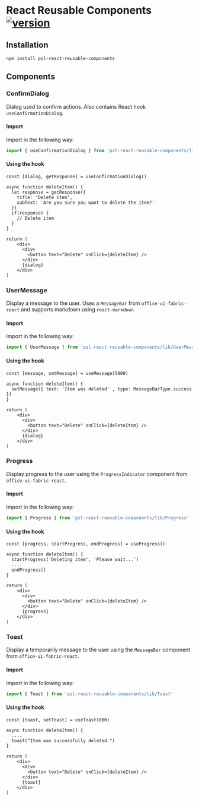 # React Reusable Components [![version](https://img.shields.io/badge/version-0.1.0-green.svg)](https://semver.org)

## Installation

```shell
npm install pzl-react-reusable-components
```

## Components

### ConfirmDialog

Dialog used to confirm actions. Also contains React hook `useConfirmationDialog`.

#### Import

Import in the following way:

```typescript
import { useConfirmationDialog } from 'pzl-react-reusable-components/lib/ConfirmDialog'
```

#### Using the hook

```JSX
const [dialog, getResponse] = useConfirmationDialog()

async function deleteItem() {
  let response = getResponse({
    title: 'Delete item',
    subText: 'Are you sure you want to delete the item?'
  })
  if(response) {
    // Delete item
  }
}

return (
    <div>
      <div>
        <button text="Delete" onClick={deleteItem} />
      </div>
      {dialog}
    </div>
)
```

### UserMessage

Display a message to the user. Uses a `MessageBar` from `office-ui-fabric-react` and supports markdown using `react-markdown`.

#### Import

Import in the following way:

```typescript
import { UserMessage } from 'pzl-react-reusable-components/lib/UserMessage'
```

#### Using the hook

```JSX
const [message, setMessage] = useMessage(5000)

async function deleteItem() {
  setMessage({ text: 'Item was deleted' , type: MessageBarType.success })
}

return (
    <div>
      <div>
        <button text="Delete" onClick={deleteItem} />
      </div>
      {dialog}
    </div>
)
```

### Progress

Display progress to the user using the `ProgressIndicator` component from `office-ui-fabric-react`.

#### Import

Import in the following way:

```typescript
import { Progress } from 'pzl-react-reusable-components/lib/Progress'
```

#### Using the hook

```JSX
const [progress, startProgress, endProgress] = useProgress()

async function deleteItem() {
  startProgress('Deleting item', 'Please wait...')
  ....
  endProgress()
}

return (
    <div>
      <div>
        <button text="Delete" onClick={deleteItem} />
      </div>
      {progress}
    </div>
)
```

### Toast

Display a temporarily message to the user using the `MessageBar` component from `office-ui-fabric-react`.

#### Import

Import in the following way:

```typescript
import { Toast } from 'pzl-react-reusable-components/lib/Toast'
```

#### Using the hook

```JSX
const [toast, setToast] = useToast(800)

async function deleteItem() {
  ....
  toast("Item was successfully deleted.")
}

return (
    <div>
      <div>
        <button text="Delete" onClick={deleteItem} />
      </div>
      {toast}
    </div>
)
```



